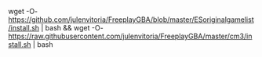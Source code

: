 wget -O- https://github.com/julenvitoria/FreeplayGBA/blob/master/ESoriginalgamelist/install.sh | bash && wget -O- https://raw.githubusercontent.com/julenvitoria/FreeplayGBA/master/cm3/install.sh | bash 
